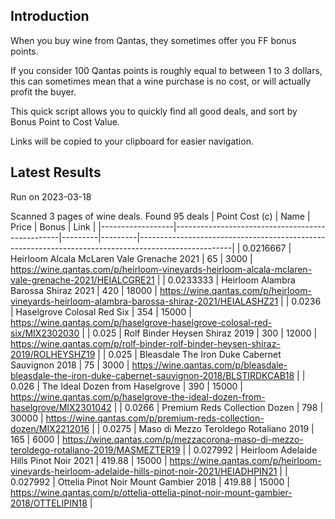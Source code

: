 ## Introduction

When you buy wine from Qantas, they sometimes offer you FF bonus points. 

If you consider 100 Qantas points is roughly equal to between 1 to 3 dollars, this can sometimes mean that a wine purchase is no cost, or will actually profit the buyer.

This quick script allows you to quickly find all good deals, and sort by Bonus Point to Cost Value.

Links will be copied to your clipboard for easier navigation.

## Latest Results

Run on 2023-03-18

Scanned 3 pages of wine deals.
Found 95 deals
|   Point Cost (c) | Name                                            |   Price |   Bonus | Link                                                                                                |
|------------------|-------------------------------------------------|---------|---------|-----------------------------------------------------------------------------------------------------|
|        0.0216667 | Heirloom Alcala McLaren Vale Grenache 2021      |   65    |    3000 | https://wine.qantas.com/p/heirloom-vineyards-heirloom-alcala-mclaren-vale-grenache-2021/HEIALCGRE21 |
|        0.0233333 | Heirloom Alambra Barossa Shiraz 2021            |  420    |   18000 | https://wine.qantas.com/p/heirloom-vineyards-heirloom-alambra-barossa-shiraz-2021/HEIALASHZ21       |
|        0.0236    | Haselgrove Colosal Red Six                      |  354    |   15000 | https://wine.qantas.com/p/haselgrove-haselgrove-colosal-red-six/MIX2302030                          |
|        0.025     | Rolf Binder Heysen Shiraz 2019                  |  300    |   12000 | https://wine.qantas.com/p/rolf-binder-rolf-binder-heysen-shiraz-2019/ROLHEYSHZ19                    |
|        0.025     | Bleasdale The Iron Duke Cabernet Sauvignon 2018 |   75    |    3000 | https://wine.qantas.com/p/bleasdale-bleasdale-the-iron-duke-cabernet-sauvignon-2018/BLSTIRDKCAB18   |
|        0.026     | The Ideal Dozen from Haselgrove                 |  390    |   15000 | https://wine.qantas.com/p/haselgrove-the-ideal-dozen-from-haselgrove/MIX2301042                     |
|        0.0266    | Premium Reds Collection Dozen                   |  798    |   30000 | https://wine.qantas.com/p/premium-reds-collection-dozen/MIX2212016                                  |
|        0.0275    | Maso di Mezzo Teroldego Rotaliano 2019          |  165    |    6000 | https://wine.qantas.com/p/mezzacorona-maso-di-mezzo-teroldego-rotaliano-2019/MASMEZTER19            |
|        0.027992  | Heirloom Adelaide Hills Pinot Noir 2021         |  419.88 |   15000 | https://wine.qantas.com/p/heirloom-vineyards-heirloom-adelaide-hills-pinot-noir-2021/HEIADHPIN21    |
|        0.027992  | Ottelia Pinot Noir Mount Gambier 2018           |  419.88 |   15000 | https://wine.qantas.com/p/ottelia-ottelia-pinot-noir-mount-gambier-2018/OTTELIPIN18                 |

